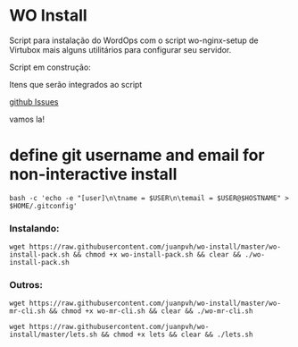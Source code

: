 # WO Install
Script para instalação do WordOps com o script wo-nginx-setup de Virtubox mais alguns utilitários para configurar seu servidor.

Script em construção:

Itens que serão integrados ao script

[github Issues](https://github.com/juanpvh/wo-install/issues/1)

vamos la!

# define git username and email for non-interactive install
    
```
bash -c 'echo -e "[user]\n\tname = $USER\n\temail = $USER@$HOSTNAME" > $HOME/.gitconfig'
```

### Instalando:

```
wget https://raw.githubusercontent.com/juanpvh/wo-install/master/wo-install-pack.sh && chmod +x wo-install-pack.sh && clear && ./wo-install-pack.sh
```

### Outros:

```
wget https://raw.githubusercontent.com/juanpvh/wo-install/master/wo-mr-cli.sh && chmod +x wo-mr-cli.sh && clear && ./wo-mr-cli.sh
```

```
wget https://raw.githubusercontent.com/juanpvh/wo-install/master/lets.sh && chmod +x lets && clear && ./lets.sh
```



